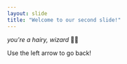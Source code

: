 ```yaml
---
layout: slide
title: "Welcome to our second slide!"
---
```

*you're a hairy, wizard* :mage_man:



Use the left arrow to go back!
